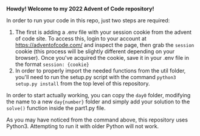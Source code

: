 <b>Howdy!  Welcome to my 2022 Advent of Code repository!</b>

In order to run your code in this repo, just two steps are required:

1. The first is adding a .env file with your session cookie from the advent of code site.  To access this, login to your account at https://adventofcode.com/ and inspect the page, then grab the `session` cookie (this process will be slightly different depending on your browser).  Once you've acquired the cookie, save it in your .env file in the format `session: {cookie}`
2. In order to properly import the needed functions from the util folder, you'll need to run the setup.py script with the command ```python3 setup.py install``` from the top level of this repository.

In order to start actually working, you can copy the `day0` folder, modifying the name to a new `day{number}` folder and simply add your solution to the `solve()` function inside the part1.py file.

As you may have noticed from the command above, this repository uses Python3.  Attempting to run it with older Python will not work.